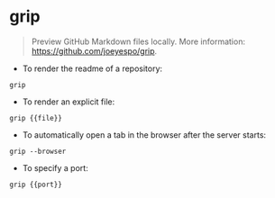 # grip

> Preview GitHub Markdown files locally.
> More information: <https://github.com/joeyespo/grip>.

- To render the readme of a repository:

`grip`

- To render an explicit file:

`grip {{file}}`

- To automatically open a tab in the browser after the server starts:

`grip --browser`

- To specify a port:

`grip {{port}}`
